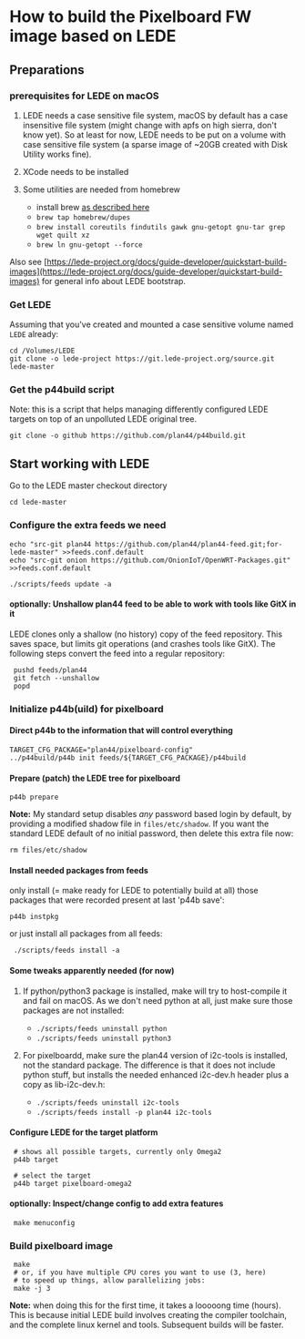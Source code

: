 # How to build the Pixelboard FW image based on LEDE

## Preparations

### prerequisites for LEDE on macOS

1. LEDE needs a case sensitive file system, macOS by default has a case insensitive file system (might change with apfs on high sierra, don't know yet). So at least for now, LEDE needs to be put on a volume with case sensitive file system (a sparse image of ~20GB created with Disk Utility works fine).

2. XCode needs to be installed

3. Some utilities are needed from homebrew
   - install brew [as described here](https://brew.sh)
   - `brew tap homebrew/dupes`
   - `brew install coreutils findutils gawk gnu-getopt gnu-tar grep wget quilt xz`
   - `brew ln gnu-getopt --force`

Also see [https://lede-project.org/docs/guide-developer/quickstart-build-images](https://lede-project.org/docs/guide-developer/quickstart-build-images) for general info about LEDE bootstrap.

### Get LEDE
    
Assuming that you've created and mounted a case sensitive volume named `LEDE` already:
    
    cd /Volumes/LEDE
    git clone -o lede-project https://git.lede-project.org/source.git lede-master
    
### Get the p44build script

Note: this is a script that helps managing differently configured LEDE targets on top of an unpolluted LEDE original tree.

    git clone -o github https://github.com/plan44/p44build.git
    
## Start working with LEDE

Go to the LEDE master checkout directory

    cd lede-master

### Configure the extra feeds we need

    echo "src-git plan44 https://github.com/plan44/plan44-feed.git;for-lede-master" >>feeds.conf.default
    echo "src-git onion https://github.com/OnionIoT/OpenWRT-Packages.git" >>feeds.conf.default

    ./scripts/feeds update -a
    
#### optionally: Unshallow plan44 feed to be able to work with tools like GitX in it

LEDE clones only a shallow (no history) copy of the feed repository. This saves space, but limits git operations (and crashes tools like GitX). The following steps convert the feed into a regular repository: 

	 pushd feeds/plan44
	 git fetch --unshallow
	 popd

### Initialize p44b(uild) for pixelboard

#### Direct p44b to the information that will control everything

	TARGET_CFG_PACKAGE="plan44/pixelboard-config"
	../p44build/p44b init feeds/${TARGET_CFG_PACKAGE}/p44build

#### Prepare (patch) the LEDE tree for pixelboard

    p44b prepare
    
**Note:** My standard setup disables *any* password based login by default, by providing a modified shadow file in `files/etc/shadow`. If you want the standard LEDE default of no initial password, then delete this extra file now:

    rm files/etc/shadow

#### Install needed packages from feeds

only install (= make ready for LEDE to potentially build at all)
those packages that were recorded present at last 'p44b save':

    p44b instpkg
    
or just install all packages from all feeds:

	 ./scripts/feeds install -a

#### Some tweaks apparently needed (for now)

1. If python/python3 package is installed, make will try to host-compile it and fail on macOS. As we don't need python at all, just make sure those packages are not installed:

    - `./scripts/feeds uninstall python`
    - `./scripts/feeds uninstall python3`

2. For pixelboardd, make sure the plan44 version of i2c-tools is installed, not the standard package. The difference is that it does not include python stuff, but installs the needed enhanced i2c-dev.h header plus a copy as lib-i2c-dev.h:

    - `./scripts/feeds uninstall i2c-tools`
    - `./scripts/feeds install -p plan44 i2c-tools`
    
#### Configure LEDE for the target platform

	 # shows all possible targets, currently only Omega2
	 p44b target
	 
	 # select the target
	 p44b target pixelboard-omega2
	 
#### optionally: Inspect/change config to add extra features

	 make menuconfig
	 
### Build pixelboard image

	 make
	 # or, if you have multiple CPU cores you want to use (3, here)
	 # to speed up things, allow parallelizing jobs:
	 make -j 3
	 
**Note:** when doing this for the first time, it takes a looooong time (hours). This is because initial LEDE build involves creating the compiler toolchain, and the complete linux kernel and tools. Subsequent builds will be faster.

	 
